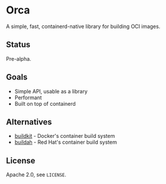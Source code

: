 # Orca

A simple, fast, containerd-native library for building OCI images.

## Status

Pre-alpha.

## Goals

- Simple API, usable as a library
- Performant
- Built on top of containerd

## Alternatives

- [buildkit](https://github.com/moby/buildkit) - Docker's container build system
- [buildah](https://github.com/containers/buildah) - Red Hat's container build system

## License

Apache 2.0, see `LICENSE`.
